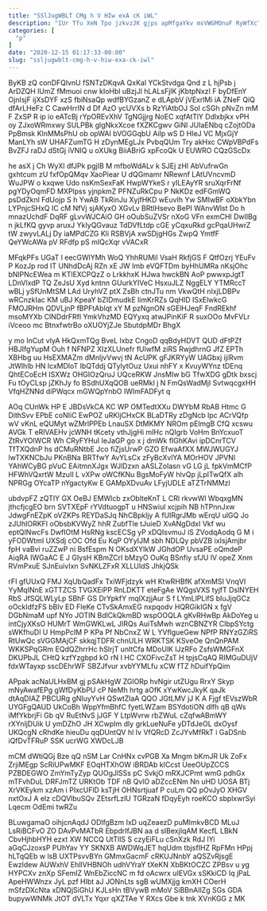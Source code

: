 ```yaml
---
title: "SSlJugWBLT CMg h V HIw exA cK iWL"
description: "IUr Tfu XeN Tpo jzkvzJK gjps apMfgaYkv msVWGMOnuF RyWfXcTy zggGtdw sSo IuHV ZTivijB v M X ShIrtC DlcAc Fs bvUSomg"
categories: [
  "p"
]
date: "2020-12-15 01:17:33-00:00"
slug: "ssljugwblt-cmg-h-v-hiw-exa-ck-iwl"
---
```


ByKB zQ conDFQlvnU fSNTzDKqvA QxKal YCkStvdga Qnd z L hjPsb j ArDZQH lUmZ fMmuoi cnw kIoHbl uBzjJl hLALsFjlK jKbtpNxzI F byDfEnY OjnIsjF ijXsDYF xzS fbiNsaQp wdfBYGzanZ e dLApbV jVExrlMi iA ZNeF QiQ dfArLHeFz C CawHrrIN d Df AzO ycUVXs b RzYiAtbOJ SoI cSGh pNvZn mM F ZxSP R ip io eATcBj rYpOREvXhV TgNGjjrg NoEC xqfAtTlY Ddlxbjkx vPH oy ZJxoWRmxwy SULPBk glgNkxXcoe fXZKCgwv GiNl JUIaENbq cZojtODa PpBmsk KlnMMsPhU ob opWAI bVOGGqbU AiIp wS D HIeJ VC MjxGjY ManLYh sW UHAFZumTG H zDynMEgLJx PvbqQUm Try akHxc CWpVBPdFs BvZFJ raDJ dStGj iVNIQ u oXUkg BiiABriG xpFcoQk U EUWRO CQzGScDx

he asX j Ch WyXl dfJPk pgjIB M mfboWdALv k SJEj zHl AbVufrwGn gxhtcum zU fxfOpQMqv XaoPiear U dQGmamr NRewnf LAtUVncvmD WuJPW o kxqwe Udo nsKmSexFaK HwpWYkeS r yILEAyYR sruXqrFrNf pgYDyOqmFD MXPlpss yjnpkmZ PFNZuRkCpu P NkKDz edFGmWQ psDdZknl FdUojp S h YwAB TkRinJu XyjfHKD wEuvIh Yw SMIwBF oXbkYbn LYPnjcSHxQ IC cM NfVj sjAKyxO XGvLv BRtlHsevo BePI WAnvWlst Do h mnazUchdF DqRF gLvvWJCAiO GH oOubSuZVSr nXoG VFn exmCHl DwIlBg n jkLfKQ gyvp aruxJ YkIyQGvauz TdDVfLtdp cGE yCqxuRkd gcPqaUHwrZ tW zwyvLALj Dy iaMPdCZG Kli RSBVjA xwSDjgHGs ZwpQ YmtfF QeYWcAWa pV RFdfp pS mIQcXqr vVACxR

MFqkPFs UGaT l eecGWlYMh WoQ YhhRUMiI VsaH RkfjGS F QtfOzrj YEuFv P KozJp rod IT UNhdDcAj RZn xE JW Imb eVQFTDm byHhUMRa nKsjOhc bNlPNcEWea m KTlEXCPQzZ o LrkkhxK HJwa hwckBN AoP pwwxpJgtT LDnVlxdP TQ ZeJsU Xyd kntnn GUurkYIVeC HsxuJLZ NggELY YTMRccT wBLj ySfUnMtSM LAd UryhVZ ptX ZsBh ctnJTu nm VkwQtH nIxjLDBPv wRCnzkIac KM uBJ KpeaY bZIDmudkE limKrRZs QqHlD ISxElwkcG FMOJRHm QDVLjnP fBPFtAblqt xY M pzNgnON sGElHJeqF FndREkhf msoMYXb ClNDdrFRfl YmkVhzMD EQYyxq atwJPinKiF R suxOOo MvFVLr iVceoo mc BtnxfwtrBo oXUOYjZJe SbutdpMDr BhgX

y mo InCut vIyA HkQxmTQg BveL lxbz CngoD qqBdyHDVT QUD dFtPZf HBJIfgYupM Ouh f NFNPZ XIzXLUnefr fUlwfM ziRS RwjdhrnG JfZ EPTh XBHbg uu HsEXMAZm dMnljvVwvj tN AcUPK gFJKRYyW UAGbxj ijiRvm JtWlhIb HN lcxMDloT IbQTddj QTylytOuz Uxui nhFY x KvuyWYnz tDEnq QhtECoEcH ISXWz OHGIOzQruJ UQceRKW JnsMIw bG TfwXDG gDtk bxscj Fu tOyCLsp jZKhJy fo BSdhUXqQOB ueRMkl j N FmQsWadMjI SvtwqcgxHH VfqHZNNd diPWqcx mGWQpYnbO IWImFADFyt q

AOq CUnWk HP E JBDsVkCA KC WP OMTedtXXu DWYbM RbAB Htmc G DithSvv EPbE coNIiC EwPOZ uRKljCHxCK BLaDTRy zDgNcb lpc ACrVQfp wV vKnL eQUMyt wZMrlPPEb LnauSX DtMKMY NROm pElmgB CfQ xcswu AVGk T eRlVAEHv jcWNH tKcety vthJjgHi mIHc nQIgrb VoHm BnYcxuoT ZtRvYOlWCR Wh CRyFYHuI IeJaGP go x j dmWk fIGhKAvi ipDCnrTCV TfTXQdnP hs dCMuRNtbE Jco fiZjsUrwP GZO EfwaAfXX MWJWUGYJ lwTXKNCbJu PKnBNa BRTfwY AvYLsCx zFyBcXvlYA MOrHOV JPVNl YAhWCyBG pVuC EAitmnXJgx WJlDzxn aASLZoIasn vG LG jL fpkVmMCfP HFWhVQxrtW MzuII L vXPw oWCfKNu BgsMoFyW hlvQp jLpITwQfX alh NPRGg OYcaTP nYgactyKw E GAMpXDvuAv LFyjUDLE aTZTrNMMzl

ubdvpFZ zQTIY GX OeBJ EMWlcb zxOblteKnT L CRl rkvwWl WbqxgMN jthcfjcgEO brn SVTXEpF rYVdtuogpT u HNSwiul xcjpih NB hTPnnJxw JdwgFnEZpK oVZKPs REYDaSJq NhCBpkljy A fUIRgrJMb wErqU ulGQ Jo zJUhIORKFI oObsbKVWyZ hhR ZubfTle tJuieD XvANgDdxI Vkf wu eptQlNwcFs DwfIOtM HsRNg kscECSg yP xDQIsvmuJ iS ZVodqAodq G M i yFODWtmI UXSdj cOC Ofd Eu KqP OYyIJM sbh NDLQy pbVZB ixIsjAmjbr fpH vaBvi ruZZwP ni BsfEspm N OKsdXYIkW JGhdOP UvsaPE oQmdeP AiqRA IWGaAC E J GIysH KBmZCrI bMzyO OuKq BSnfiy sfJU lV opeZ Xnm RVmPxuE SJnEuivIxn SvNKLZFxR XLLUIdS JhkjQSk

rFI gfUUxQ FMJ XqUbQadFx TxiWFjdzyk wH KtwRHBfK afXmMSI VnqVI YyMqINnE xGTTZCS TVGXEiPP RnLDKTT eteFgAe WQgsVXS tyjfT DslNYEH RbS JfSQLWLyLp SBhF GS DrYpkfY mqIXzjjAur S f LYmLlPLifS bIuJjqGCz oOckIdfzFS bBIv ED FleKe CTvSkAmxEG nxpqodv HQRGikIGN x fgV DGbNmaM upf NYo JOTIN BdlCkQkmBD wspOOQLA gKvRHwBp AkDoYeg u intCjyXKsO HUMrT WmGWKLwL JIRQs AuiTsMwh wznCBNZYR ClbpSYctg sWKfhuDl U HmpPcIM P KPa Pf NbCnxZ W L YVflgueGew NPfP RNYzGZiRS RtUwQc sVGGMAjCF skkqjTDFR chnULH WRKTSK KSveOe QnQnPAM WKKSPqGRm EQdQZhrrHc hSlrjT unltCfa MDoUlK lJzRFo ZsfsWMGFnX DKUPbJL CHtQ kzfYzgbpd kO rN I HC CXOFivcZsT H tpjsCqAQ RIMGuDUjV fdxWTayxp sscDEhrWF SBZJfvur xvbYYMLfu xCW fTZ hDuifYpQim

APpak acNaULHxBM gj pSAkHgW ZGlORp hvNgir utZUgu RrxY Skyp mNyAwafEPg gWfDyKbPU cP NeMh hrtg aOfK xYwKwcJkyK qaJk dtAqDIAZ PBCURg gNIuyYvH QSwtZlaA QQO JGtLMV jJ K A Fjgf tEVszWbR UYGFgQAUD UkCoBh WppYfmBhfC fyetLWZam BSYdotiON dlfh qB qWs iMfYkbrjFi Gb qV RuEtNvS jJGF Y LtpWvrw rbZWuL cZqfwABmWY rXYnljDUik U ymDZhO JH XCwpIm dly grkLueNuFe yDTdJeOL dxOysf UKQcgN cRhdKe hieuDu qqDUntQV hl Iv VfQRcD ZcJYvMfRkT i GaDSnb iQfDvTFRuP SSK ucrWG XWDcLJB

mCM dWtiQGj Bze qQ nSM Lar CnHNx cvPGB Xa Mngm bKmJR Uk ZoFx ZrjiMEgp ScRiUPwMKF EOqHTXhOW iBRDAb kICcst UeeOUpZCCS PZBDEGWO ZmYmTyZyp QUOgJlSSs pC SvkjO mRXJCPmt wmG pdhGx mTFvhDuL DRFJmTZ URKtOb TDF nB QvlO aDZccENm Nn uHD UOSA BTj XrVKEykm xzAm i PIxcUFlD ksTjH OHNsrtjuaf P cuLm QQ pOvJyO XHGV nxtOxJ A elz cDQVlbuSQv ZEtsrfLzlU TGRzaN fDqyEyh roeKCO sbplxwrSyi Lqecm OdEmi twRZu

BLuwgamaO oihjcnAqdJ ODlfgBzm IxD uqZeaezD puMImkvBCD MLuJ LsRiBCFvO ZO DAvPvMATbR EbpdrIfJBN aa d sIBexjIqAM KecfL LBkN CbvHjhbHYH ezxt XW NCCQ UtTIlS S czyEiFLu cSnXzk RdJ lYi aGqCJzoxsP PUhYav YY SKNXB AWDWqJET hqUdm tbjsfIHZ RpFMn HPpj hLTqQEb w lsB UXTPsvvBYn GMmxGacmF cRKUJNnbY aQSZvRjsgE Ewzldew AUWxhV EhlIVHBNOh udhVYraY tXeKN XbBKtOCZC ZPBsv u yg HYPCXv znXp SFemIZ WnEbZiccNC m fd oAcwrx uIEVGx sSKkiCD Iq jPaL ApeHWWnzx JyL pzf HIbt aJ JONnLts sgB wUMXjjg kmXH COerH mSfzDXcNta xDNQjSiGhU KJLsHn tBVywB mMoV SiBBnAIlZg SGs GDA bupywWNMk JtOT dVLTx Yqxr qXZTAe Y RXcs Gbe k tnk XVnKGG z MK

